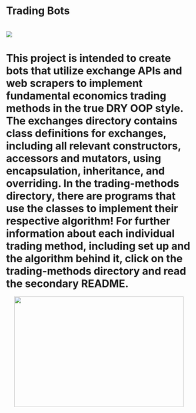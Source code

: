 Trading Bots
==============
![](https://github.com/anthony-albertina/trading-bots/blob/master/images/intro.gif)
=============================================================================
This project is intended to create bots that utilize exchange APIs and web scrapers to 
implement fundamental economics trading methods in the true DRY OOP style. The exchanges 
directory contains class definitions for exchanges, including all relevant constructors,
accessors and mutators, using encapsulation, inheritance, and overriding. In the trading-methods
directory, there are programs that use the classes to implement their respective algorithm!
For further information about each individual trading method, including set up and the
algorithm behind it, click on the trading-methods directory and read the secondary README.
=================================
<p align="center">
  <img width="460" height="300" src="https://github.com/anthony-albertina/trading-bots/blob/master/images/small.gif">
</p>